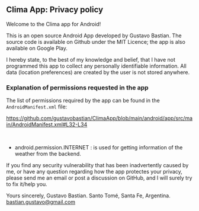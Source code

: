 ## Clima App: Privacy policy

Welcome to the Clima app for Android!

This is an open source Android App developed by Gustavo Bastian. The source code is available on Github under the MIT Licence; the app is also available on Google Play.

I hereby state, to the best of my knowledge and belief, that I have not programmed this app to collect any personally identifiable information. All data (location preferences) are created by the user is not stored anywhere.

### Explanation of permissions requested in the app
The list of permissions required by the app can be found in the `AndroidManifest.xml` file:

https://github.com/gustavobastian/ClimaApp/blob/main/android/app/src/main/AndroidManifest.xml#L32-L34

<br/>

* android.permission.INTERNET : is used for getting information of the weather from the backend.


If you find any security vulnerability that has been inadvertently caused by me, or have any question regarding how the app protectes your privacy, please send me an email or post a discussion on GitHub, and I will surely try to fix it/help you.

Yours sincerely,
Gustavo Bastian.
Santo Tomé, Santa Fe, Argentina.
bastian.gustavo@gmail.com

